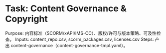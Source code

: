 # Task: Content Governance & Copyright

Purpose: 内容标准（SCORM/xAPI/IMS-CC）、版权/许可与版本策略、可及性检查。
Inputs: content_repo.csv, scorm_packages.csv, licenses.csv
Steps: 产出 content-governance（content-governance-tmpl.yaml）。
